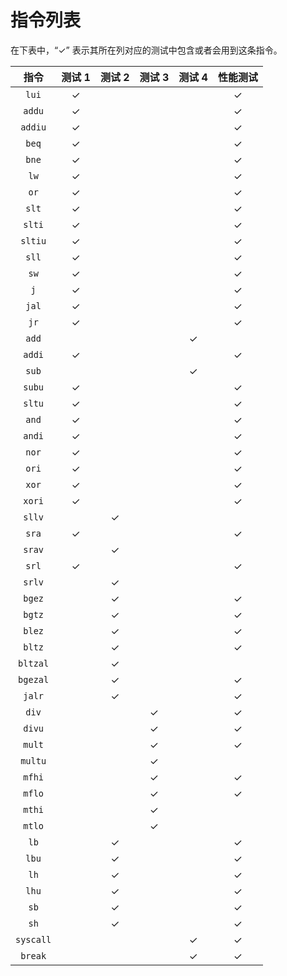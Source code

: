 # 指令列表

在下表中，“✓” 表示其所在列对应的测试中包含或者会用到这条指令。

| 指令 | 测试 1 | 测试 2 | 测试 3 | 测试 4 | 性能测试 |
|:---------:|:-:|:-:|:-:|:-:|:-:|
| `lui`     | ✓ |   |   |   | ✓ |
| `addu`    | ✓ |   |   |   | ✓ |
| `addiu`   | ✓ |   |   |   | ✓ |
| `beq`     | ✓ |   |   |   | ✓ |
| `bne`     | ✓ |   |   |   | ✓ |
| `lw`      | ✓ |   |   |   | ✓ |
| `or`      | ✓ |   |   |   | ✓ |
| `slt`     | ✓ |   |   |   | ✓ |
| `slti`    | ✓ |   |   |   | ✓ |
| `sltiu`   | ✓ |   |   |   | ✓ |
| `sll`     | ✓ |   |   |   | ✓ |
| `sw`      | ✓ |   |   |   | ✓ |
| `j`       | ✓ |   |   |   | ✓ |
| `jal`     | ✓ |   |   |   | ✓ |
| `jr`      | ✓ |   |   |   | ✓ |
| `add`     |   |   |   | ✓ |   |
| `addi`    | ✓ |   |   |   | ✓ |
| `sub`     |   |   |   | ✓ |   |
| `subu`    | ✓ |   |   |   | ✓ |
| `sltu`    | ✓ |   |   |   | ✓ |
| `and`     | ✓ |   |   |   | ✓ |
| `andi`    | ✓ |   |   |   | ✓ |
| `nor`     | ✓ |   |   |   | ✓ |
| `ori`     | ✓ |   |   |   | ✓ |
| `xor`     | ✓ |   |   |   | ✓ |
| `xori`    | ✓ |   |   |   | ✓ |
| `sllv`    |   | ✓ |   |   |   |
| `sra`     | ✓ |   |   |   | ✓ |
| `srav`    |   | ✓ |   |   |   |
| `srl`     | ✓ |   |   |   | ✓ |
| `srlv`    |   | ✓ |   |   |   |
| `bgez`    |   | ✓ |   |   | ✓ |
| `bgtz`    |   | ✓ |   |   | ✓ |
| `blez`    |   | ✓ |   |   | ✓ |
| `bltz`    |   | ✓ |   |   | ✓ |
| `bltzal`  |   | ✓ |   |   |   |
| `bgezal`  |   | ✓ |   |   | ✓ |
| `jalr`    |   | ✓ |   |   | ✓ |
| `div`     |   |   | ✓ |   | ✓ |
| `divu`    |   |   | ✓ |   | ✓ |
| `mult`    |   |   | ✓ |   | ✓ |
| `multu`   |   |   | ✓ |   |   |
| `mfhi`    |   |   | ✓ |   | ✓ |
| `mflo`    |   |   | ✓ |   | ✓ |
| `mthi`    |   |   | ✓ |   |   |
| `mtlo`    |   |   | ✓ |   |   |
| `lb`      |   | ✓ |   |   | ✓ |
| `lbu`     |   | ✓ |   |   | ✓ |
| `lh`      |   | ✓ |   |   | ✓ |
| `lhu`     |   | ✓ |   |   | ✓ |
| `sb`      |   | ✓ |   |   | ✓ |
| `sh`      |   | ✓ |   |   | ✓ |
| `syscall` |   |   |   | ✓ | ✓ |
| `break`   |   |   |   | ✓ | ✓ |
